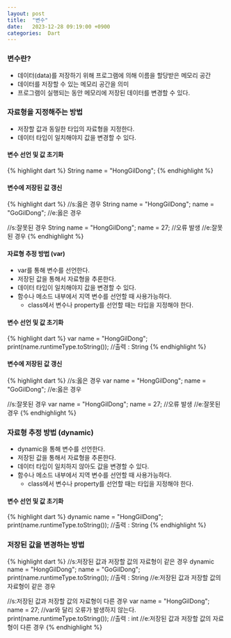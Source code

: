 ```yaml
---
layout: post
title:  "변수"
date:   2023-12-28 09:19:00 +0900
categories:  Dart
---
```


### 변수란?

- 데이터(data)를 저장하기 위해 프로그램에 의해 이름을 할당받은 메모리 공간
- 데이터를 저장할 수 있는 메모리 공간을 의미
- 프로그램이 실행되는 동안 메모리에 저장된 데이터를 변경할 수 있다.

### 자료형을 지정해주는 방법

- 저장할 값과 동일한 타입의 자료형을 지정한다.
- 데이터 타입이 일치해야지 값을 변경할 수 있다.

#### 변수 선언 및 값 초기화

{% highlight dart %}
String name = "HongGilDong";
{% endhighlight %}

#### 변수에 저장된 값 갱신

{% highlight dart %}
//s:옳은 경우
String name = "HongGilDong";
name = "GoGilDong";
//e:옳은 경우

//s:잘못된 경우
String name = "HongGilDong";
name = 27; //오류 발생
//e:잘못된 경우
{% endhighlight %}

#### 자료형 추정 방법 (var)

- var를 통해 변수를 선언한다.
- 저장된 값을 통해서 자료형을 추론한다.
- 데이터 타입이 일치해야지 값을 변경할 수 있다.
- 함수나 메소드 내부에서 지역 변수를 선언할 때 사용가능하다.
    - class에서 변수나 property를 선언할 때는 타입을 지정해야 한다.

#### 변수 선언 및 값 초기화

{% highlight dart %}
var name = "HongGilDong";
print(name.runtimeType.toString()); //출력 : String
{% endhighlight %}

#### 변수에 저장된 값 갱신

{% highlight dart %}
//s:옳은 경우
var name = "HongGilDong";
name = "GoGilDong";
//e:옳은 경우

//s:잘못된 경우
var name = "HongGilDong";
name = 27; //오류 발생
//e:잘못된 경우
{% endhighlight %}

### 자료형 추정 방법 (dynamic)

- dynamic을 통해 변수를 선언한다.
- 저장된 값을 통해서 자료형을 추론한다.
- 데이터 타입이 일치하지 않아도 값을 변경할 수 있다.
- 함수나 메소드 내부에서 지역 변수를 선언할 때 사용가능하다.
    - class에서 변수나 property를 선언할 때는 타입을 지정해야 한다.

#### 변수 선언 및 값 초기화

{% highlight dart %}
dynamic name = "HongGilDong";
print(name.runtimeType.toString()); //출력 : String
{% endhighlight %}

### 저장된 값을 변경하는 방법

{% highlight dart %}
//s:저장된 값과 저장할 값의 자료형이 같은 경우
dynamic name = "HongGilDong";
name = "GoGilDong";
print(name.runtimeType.toString()); //출력 : String
//e:저장된 값과 저장할 값의 자료형이 같은 경우

//s:저장된 값과 저장할 값의 자료형이 다른 경우
var name = "HongGilDong";
name = 27; //var와 달리 오류가 발생하지 않는다.
print(name.runtimeType.toString()); //출력 : int
//e:저장된 값과 저장할 값의 자료형이 다른 경우
{% endhighlight %}